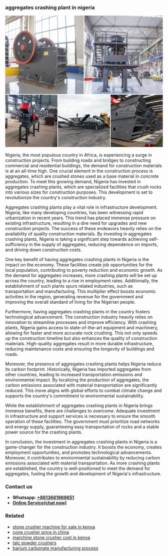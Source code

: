 <h3>aggregates crashing plant in nigeria</h3><img src='1708309108.jpg' alt=''><p>Nigeria, the most populous country in Africa, is experiencing a surge in construction projects. From building roads and bridges to constructing commercial and residential buildings, the demand for construction materials is at an all-time high. One crucial element in the construction process is aggregates, which are crushed stones used as a base material in concrete production. To meet this growing demand, Nigeria has invested in aggregates crashing plants, which are specialized facilities that crush rocks into various sizes for construction purposes. This development is set to revolutionize the country's construction industry.</p><p>Aggregates crashing plants play a vital role in infrastructure development. Nigeria, like many developing countries, has been witnessing rapid urbanization in recent years. This trend has placed immense pressure on existing infrastructure, resulting in a dire need for upgrades and new construction projects. The success of these endeavors heavily relies on the availability of quality construction materials. By investing in aggregates crashing plants, Nigeria is taking a significant step towards achieving self-sufficiency in the supply of aggregates, reducing dependence on imports, and driving down construction costs.</p><p>One key benefit of having aggregates crashing plants in Nigeria is the impact on the economy. These facilities create job opportunities for the local population, contributing to poverty reduction and economic growth. As the demand for aggregates increases, more crashing plants will be set up across the country, leading to a rise in employment rates. Additionally, the establishment of such plants spurs related industries, such as transportation and manufacturing. This multiplier effect boosts economic activities in the region, generating revenue for the government and improving the overall standard of living for the Nigerian people.</p><p>Furthermore, having aggregates crashing plants in the country fosters technological advancement. The construction industry heavily relies on innovation to streamline processes and improve efficiency. With crashing plants, Nigeria gains access to state-of-the-art equipment and machinery, allowing for faster and more accurate rock crushing. This not only speeds up the construction timeline but also enhances the quality of construction materials. High-quality aggregates result in more durable infrastructure, reducing maintenance costs and ensuring the longevity of buildings and roads.</p><p>Moreover, the presence of aggregates crashing plants helps Nigeria reduce its carbon footprint. Historically, Nigeria has imported aggregates from other countries, leading to increased transportation emissions and environmental impact. By localizing the production of aggregates, the carbon emissions associated with material transportation are significantly reduced. This move aligns with global efforts to combat climate change and supports the country's commitment to environmental sustainability.</p><p>While the establishment of aggregates crashing plants in Nigeria brings immense benefits, there are challenges to overcome. Adequate investment in infrastructure and support services is necessary to ensure the smooth operation of these facilities. The government must prioritize road networks and energy supply, guaranteeing easy transportation of rocks and a stable power source for the crashing plants.</p><p>In conclusion, the investment in aggregates crashing plants in Nigeria is a game-changer for the construction industry. It boosts the economy, creates employment opportunities, and promotes technological advancements. Moreover, it contributes to environmental sustainability by reducing carbon emissions associated with material transportation. As more crashing plants are established, the country is well-positioned to meet the demand for aggregates, fueling the growth and development of Nigeria's infrastructure.</p><h3>Contact us</h3><ul><li><strong>Whatsapp:&nbsp;<a href="https://wa.me/8613661969651">+8613661969651</a></strong></li><li><a href="https://swt.shibang-china.com/?git&amp;zhl&amp;aggregates crashing plant in nigeria"><strong>Online Service(chat now)</strong></a></li></ul><h3>Related</h3><ul><li><a href='stone crusher machine for sale in kenya.md'>stone crusher machine for sale in kenya</a></li><li><a href='cone crusher price in china.md'>cone crusher price in china</a></li><li><a href='marchine stone crusher cost in kenya.md'>marchine stone crusher cost in kenya</a></li><li><a href='talc powder crushers.md'>talc powder crushers</a></li><li><a href='barium carbonate manufacturing process.md'>barium carbonate manufacturing process</a></li></ul>